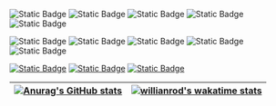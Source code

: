 ![Static Badge](https://img.shields.io/badge/c-gray?style=for-the-badge&logo=C)
![Static Badge](https://img.shields.io/badge/c%2B%2B-blue?style=for-the-badge&logo=c%2B%2B)
![Static Badge](https://img.shields.io/badge/java-orange?style=for-the-badge&logo=openjdk)
![Static Badge](https://img.shields.io/badge/python-yellow?style=for-the-badge&logo=python)
![Static Badge](https://img.shields.io/badge/typescript-white?style=for-the-badge&logo=typescript)

![Static Badge](https://img.shields.io/badge/linux-gray?style=for-the-badge&logo=linux)
![Static Badge](https://img.shields.io/badge/git-orange?style=for-the-badge&logo=git)
![Static Badge](https://img.shields.io/badge/vscode-blue?style=for-the-badge&logo=visualstudiocode)
![Static Badge](https://img.shields.io/badge/markdown-black?style=for-the-badge&logo=markdown)
![Static Badge](https://img.shields.io/badge/latex-green?style=for-the-badge&logo=latex)

[![Static Badge](https://img.shields.io/badge/bilibili-pink?style=for-the-badge&logo=bilibili)](https://space.bilibili.com/120174936)
[![Static Badge](https://img.shields.io/badge/zhihu-gray?style=for-the-badge&logo=zhihu)](https://www.zhihu.com/people/agoh-40)
[![Static Badge](https://img.shields.io/badge/codeforces-white?style=for-the-badge&logo=codeforces)](https://codeforces.com/profile/AgOH)

|[![Anurag's GitHub stats](https://github-readme-stats.vercel.app/api?username=StableAgOH&show_icons=true)](https://github.com/anuraghazra/github-readme-stats)|[![willianrod's wakatime stats](https://github-readme-stats.vercel.app/api/wakatime?username=AgOH&langs_count=5&custom_title=AgOH's%20Wakatime%20Stats)](https://github.com/anuraghazra/github-readme-stats)|
|:-:|:-:|
